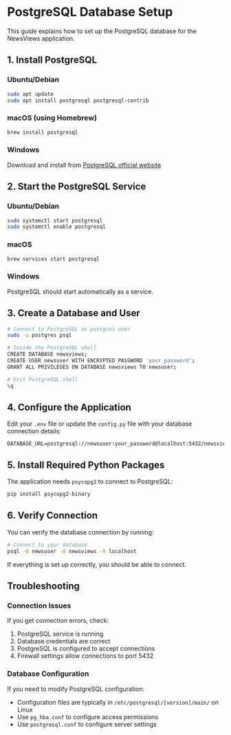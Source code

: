 # PostgreSQL Database Setup

This guide explains how to set up the PostgreSQL database for the NewsViews application.

## 1. Install PostgreSQL

### Ubuntu/Debian
```bash
sudo apt update
sudo apt install postgresql postgresql-contrib
```

### macOS (using Homebrew)
```bash
brew install postgresql
```

### Windows
Download and install from [PostgreSQL official website](https://www.postgresql.org/download/windows/)

## 2. Start the PostgreSQL Service

### Ubuntu/Debian
```bash
sudo systemctl start postgresql
sudo systemctl enable postgresql
```

### macOS
```bash
brew services start postgresql
```

### Windows
PostgreSQL should start automatically as a service.

## 3. Create a Database and User

```bash
# Connect to PostgreSQL as postgres user
sudo -u postgres psql

# Inside the PostgreSQL shell
CREATE DATABASE newsviews;
CREATE USER newsuser WITH ENCRYPTED PASSWORD 'your_password';
GRANT ALL PRIVILEGES ON DATABASE newsviews TO newsuser;

# Exit PostgreSQL shell
\q
```

## 4. Configure the Application

Edit your `.env` file or update the `config.py` file with your database connection details:

```
DATABASE_URL=postgresql://newsuser:your_password@localhost:5432/newsviews
```

## 5. Install Required Python Packages

The application needs `psycopg2` to connect to PostgreSQL:

```bash
pip install psycopg2-binary
```

## 6. Verify Connection

You can verify the database connection by running:

```bash
# Connect to your database
psql -U newsuser -d newsviews -h localhost
```

If everything is set up correctly, you should be able to connect.

## Troubleshooting

### Connection Issues

If you get connection errors, check:

1. PostgreSQL service is running
2. Database credentials are correct
3. PostgreSQL is configured to accept connections
4. Firewall settings allow connections to port 5432

### Database Configuration

If you need to modify PostgreSQL configuration:

- Configuration files are typically in `/etc/postgresql/[version]/main/` on Linux
- Use `pg_hba.conf` to configure access permissions
- Use `postgresql.conf` to configure server settings
